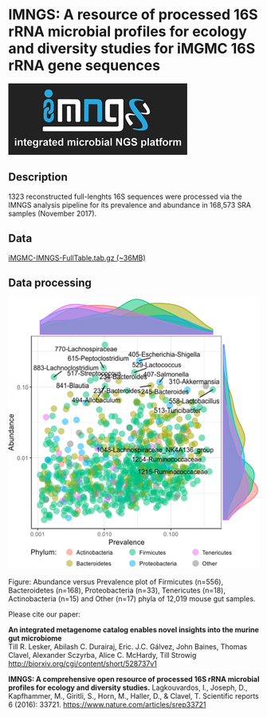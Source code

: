 # IMNGS: A resource of processed 16S rRNA microbial profiles for ecology and diversity studies for iMGMC 16S rRNA gene sequences

![logo-imngs](/images/logo-imngs.png)

## Description

1323 reconstructed full-lenghts 16S sequences were processed via the IMNGS analysis pipeline for its prevalence and abundance in 168,573 SRA samples (November 2017).

## Data

[iMGMC-IMNGS-FullTable.tab.gz (~36MB)](https://onedrive.live.com/download?cid=36ADEB4B3D109F6F&resid=36ADEB4B3D109F6F%2133933&authkey=AEcUb0Y4AtC8HfI)

## Data processing

![Prevalence-Abundance-IMNGS](/images/Prevalence-Abundance-IMNGS.png)

Figure: Abundance versus Prevalence plot of Firmicutes (n=556), Bacteroidetes (n=168), Proteobacteria (n=33), Tenericutes (n=18), Actinobacteria (n=15) and Other (n=17) phyla of 12,019 mouse gut samples. 

Please cite our paper:

**An integrated metagenome catalog enables novel insights into the murine gut microbiome**  
Till R. Lesker, Abilash C. Durairaj, Eric. J.C. Gálvez,  John Baines, Thomas Clavel, Alexander Sczyrba, Alice C. McHardy, Till Strowig
http://biorxiv.org/cgi/content/short/528737v1

**IMNGS: A comprehensive open resource of processed 16S rRNA microbial profiles for ecology and diversity studies.**
Lagkouvardos, I., Joseph, D., Kapfhammer, M., Giritli, S., Horn, M., Haller, D., & Clavel, T.  Scientific reports 6 (2016): 33721.
https://www.nature.com/articles/srep33721
